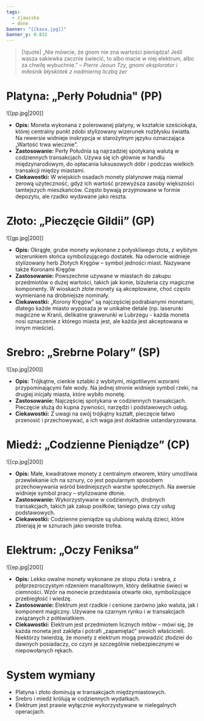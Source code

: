 ```yaml
---
tags:
  - zjawiska
  - done
banner: "[[kasa.jpg]]"
banner_y: 0.832
---
```

>[!quote] „Nie mówcie, że gnom nie zna wartości pieniądza! Jeśli wasza sakiewka zacznie świecić, to albo macie w niej elektrum, albo za chwilę wybuchnie.”
> – *Pierre Jeoun Tzy, gnomi eksplorator i miłośnik błyskotek z nadmierną liczbą zer*

# **Platyna: „Perły Południa" (PP)**
![[pp.jpg|200]]
- **Opis:** Moneta wykonana z polerowanej platyny, w kształcie sześciokąta, której centralny punkt zdobi stylizowany wizerunek rozbłysku światła. Na rewersie widnieje inskrypcja w starożytnym języku oznaczająca „Wartość trwa wiecznie”.
- **Zastosowanie:** Perły Południa są najrzadziej spotykaną walutą w codziennych transakcjach. Używa się ich głównie w handlu międzynarodowym, do opłacania luksusowych dóbr i podczas wielkich transakcji między miastami.
- **Ciekawostki:** W wiejskich osadach monety platynowe mają niemal zerową użyteczność, gdyż ich wartość przewyższa zasoby większości tamtejszych mieszkańców. Często bywają przyjmowane w formie depozytu, ale rzadko wydawane jako reszta.
# **Złoto: „Pieczęcie Gildii” (GP)**
![[gp.jpg|200]]
- **Opis:** Okrągłe, grube monety wykonane z połyskliwego złota, z wybitym wizerunkiem słońca symbolizującego dostatek. Na odwrocie widnieje stylizowany herb Złotych Kręgów – symbol jedności miast. Nazywane także Koronami Kręgów
- **Zastosowanie:** Powszechnie używane w miastach do zakupu przedmiotów o dużej wartości, takich jak konie, biżuteria czy magiczne komponenty. W wioskach złote monety są akceptowane, choć często wymieniane na drobniejsze nominały.
- **Ciekawostki:** „Korony Kręgów” są najczęściej podrabianymi monetami, dlatego każde miasto wyposaża je w unikalne detale (np. laserunki magiczne w Kranii, delikatne grawerunki w Lubrzegu - każda moneta nosi oznaczenie z którego miasta jest, ale każda jest akceptowana w innym mieście).
# **Srebro: „Srebrne Polary” (SP)**
![[sp.jpg|200]]
- **Opis:** Trójkątne, cienkie sztabki z wybitymi, migotliwymi wzorami przypominającymi fale wody. Na jednej stronie widnieje symbol rzeki, na drugiej inicjały miasta, które wybiło monetę.
- **Zastosowanie:** Najczęściej spotykana w codziennych transakcjach. Pieczęcie służą do kupna żywności, narzędzi i podstawowych usług.
- **Ciekawostki:** Z uwagi na swój trójkątny kształt, pieczęcie łatwo przenosić i przechowywać, a ich waga jest dokładnie ustandaryzowana.
# **Miedź: „Codzienne Pieniądze” (CP)**
![[cp.jpg|200]]
- **Opis:** Małe, kwadratowe monety z centralnym otworem, który umożliwia przewlekanie ich na sznury, co jest popularnym sposobem przechowywania wśród biedniejszych warstw społecznych. Na awersie widnieje symbol pracy – stylizowane dłonie.
- **Zastosowanie:** Wykorzystywane w codziennych, drobnych transakcjach, takich jak zakup posiłków, taniego piwa czy usług podstawowych.
- **Ciekawostki:** Codzienne pieniądze są ulubioną walutą dzieci, które zbierają je w sznurach jako swoiste trofea.
# **Elektrum: „Oczy Feniksa”**
![[ep.jpg|200]]
- **Opis:** Lekko owalne monety wykonane ze stopu złota i srebra, z półprzezroczystym rdzeniem manalitowym, który delikatnie świeci w ciemności. Wzór na monecie przedstawia otwarte oko, symbolizujące przebiegłość i wiedzę.
- **Zastosowanie:** Elektrum jest rzadkie i cenione zarówno jako waluta, jak i komponent magiczny. Używane na czarnym rynku i w transakcjach związanych z półświatkiem.
- **Ciekawostki:** Elektrum jest przedmiotem licznych mitów – mówi się, że każda moneta jest zaklęta i potrafi „zapamiętać” swoich właścicieli. Niektórzy twierdzą, że monety z elektrum mogą prowadzić złodziei do dawnych posiadaczy, co czyni je szczególnie niebezpiecznymi w niepowołanych rękach.
# **System wymiany**
- Platyna i złoto dominują w transakcjach międzymiastowych.
- Srebro i miedź królują w codziennych wydatkach.
- Elektrum jest prawie wyłącznie wykorzystywane w nielegalnych operacjach.